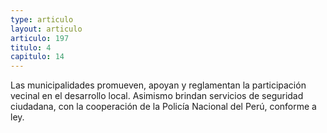 ```yaml
---
type: articulo
layout: articulo
articulo: 197
titulo: 4
capitulo: 14
---
```

Las municipalidades promueven, apoyan y reglamentan la participación vecinal en el desarrollo local. Asimismo brindan servicios de seguridad ciudadana, con la cooperación de la Policía Nacional del Perú, conforme a ley.